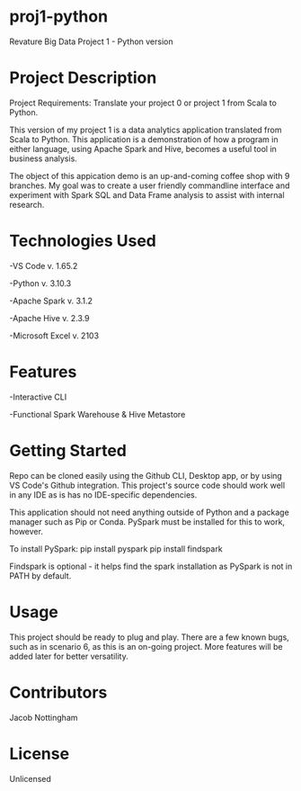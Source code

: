 # proj1-python
Revature Big Data Project 1 - Python version

# Project Description
Project Requirements: Translate your project 0 or project 1 from Scala to Python.

This version of my project 1 is a data analytics application translated from Scala to Python. This application is a demonstration of how a program in either language, using Apache Spark and Hive, becomes a useful tool in business analysis.

The object of this appication demo is an up-and-coming coffee shop with 9 branches. My goal was to create a user friendly commandline interface and experiment with Spark SQL and Data Frame analysis to assist with internal research.

# Technologies Used
-VS Code v. 1.65.2

-Python v. 3.10.3

-Apache Spark v. 3.1.2

-Apache Hive v. 2.3.9

-Microsoft Excel v. 2103

# Features
-Interactive CLI

-Functional Spark Warehouse & Hive Metastore

# Getting Started
Repo can be cloned easily using the Github CLI, Desktop app, or by using VS Code's Github integration. This project's source code should work well in any IDE as is has no IDE-specific dependencies.

This application should not need anything outside of Python and a package manager such as Pip or Conda. PySpark must be installed for this to work, however. 

To install PySpark:
pip install pyspark
pip install findspark 

Findspark is optional - it helps find the spark installation as PySpark is not in PATH by default.

# Usage
This project should be ready to plug and play. There are a few known bugs, such as in scenario 6, as this is an on-going project. More features will be added later for better versatility.

# Contributors
Jacob Nottingham

# License
Unlicensed